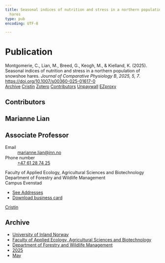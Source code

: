 ```yaml
---
title: Seasonal indices of nutrition and stress in a northern population of snowshoe
  hares
type: pub
encoding: UTF-8

---
```

<h1>Publication</h1>
<article id="csl-bib-container-6CRQIDLE" class="csl-bib-container">
  <div class="csl-bib-body"> <div class="csl-entry">Montgomerie, C., Lian, M., Breed, G., Keogh, M., &#38; Kielland, K. (2025). Seasonal indices of nutrition and stress in a northern population of snowshoe hares. <i>Journal of Comparative Physiology B</i>, <i>2025, 5, 7</i>. <a href="https://doi.org/10.1007/s00360-025-01617-0">https://doi.org/10.1007/s00360-025-01617-0</a></div> </div>
  <div class="csl-bib-buttons">
    <a href="#taxonomy-article-6CRQIDLE" alt="archive" class="csl-bib-button">Archive</a>
    <a href="https://app.cristin.no/results/show.jsf?id=2380029" alt="Cristin" class="csl-bib-button">Cristin</a>
    <a href="http://zotero.org/groups/5881554/items/6CRQIDLE" alt="Zotero" class="csl-bib-button">Zotero</a>
    <a href="#contributors-article-6CRQIDLE" alt="contributors" class="csl-bib-button">Contributors</a>
    <a href="https://doi.org/10.1007/s00360-025-01617-0" alt="Unpaywall" class="csl-bib-button">Unpaywall</a>
    <a href="https://doi.org/10.1007/s00360-025-01617-0" alt="EZproxy" class="csl-bib-button">EZproxy</a>
  </div>
  <div id="csl-bib-meta-container-6CRQIDLE"></div>
</article>
<div id="csl-bib-meta-6CRQIDLE" class="csl-bib-meta">
  <article id="contributors-article-6CRQIDLE" class="contributors-article">
    <h1>Contributors</h1>
    <div class="personas"> <div class="vrtx-hinn-person-card"> <div class="photo"> <i class="lar la-user-circle missing-person"></i> </div> <div class="info"> <hgroup><h1>Marianne Lian</h1> <h2>Associate Professor</h2> </hgroup><dl> <dt>Email</dt> <dd> <a href="mailto:marianne.lian@inn.no">marianne.lian@inn.no</a> </dd> <dt>Phone number</dt> <dd><a href="tel:+4761287425"> +47 61 28 74 25 </a></dd> </dl> <p> Faculty of Applied Ecology, Agricultural Sciences and Biotechnology<br> Department of Forestry and Wildlife Management<br> Campus Evenstad </p> <ul class="vrtx-hinn-links"> <li><a href="https://www.inn.no/english/find-an-employee/marianne-lian.html#vrtx-hinn-addresses">See Addresses</a></li> <li><a href="https://www.inn.no/english/find-an-employee/marianne-lian.html?vrtx=vcf">Download business card</a></li> </ul> </div> </div> <a href="https://app.cristin.no/persons/show.jsf?id=583131" alt="Cristin URL" class="personas-cristin">Cristin</a> </div>
  </article>
  <article id="taxonomy-article-6CRQIDLE" class="taxonomy-article">
    <h1>Archive</h1>
    <ul>
      <li><a href="{{< params subfolder >}}en/archive/?key=3DCRN523">University of Inland Norway</a></li>
      <li><a href="{{< params subfolder >}}en/archive/?key=T77LXH6D">Faculty of Applied Ecology, Agricultural Sciences and Biotechnology</a></li>
      <li><a href="{{< params subfolder >}}en/archive/?key=7TRARPE3">Department of Forestry and Wildlife Management</a></li>
      <li><a href="{{< params subfolder >}}en/archive/?key=H5L4MZHE">2025</a></li>
      <li><a href="{{< params subfolder >}}en/archive/?key=EH2HTMTM">May</a></li>
    </ul>
  </article>
</div>
